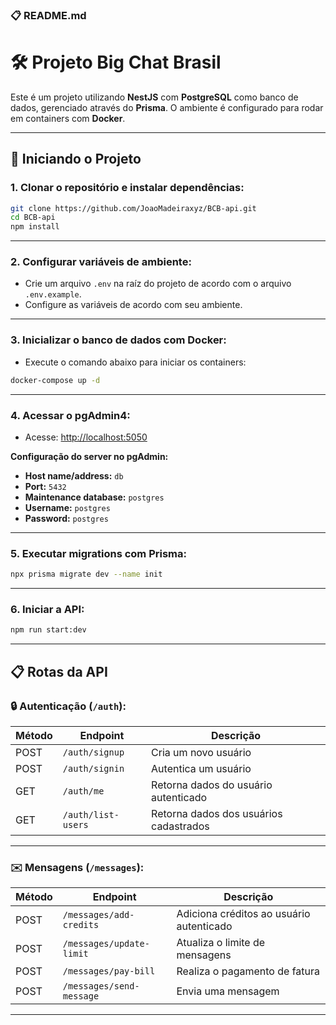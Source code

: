 ### 📋 **README.md**

# 🛠️ Projeto Big Chat Brasil

Este é um projeto utilizando **NestJS** com **PostgreSQL** como banco de dados, gerenciado através do **Prisma**. O ambiente é configurado para rodar em containers com **Docker**.

---

## 🚀 **Iniciando o Projeto**

### 1. **Clonar o repositório e instalar dependências:**

```bash
git clone https://github.com/JoaoMadeiraxyz/BCB-api.git
cd BCB-api
npm install
```

---

### 2. **Configurar variáveis de ambiente:**

- Crie um arquivo `.env` na raíz do projeto de acordo com o arquivo `.env.example`.
- Configure as variáveis de acordo com seu ambiente.

---

### 3. **Inicializar o banco de dados com Docker:**

- Execute o comando abaixo para iniciar os containers:

```bash
docker-compose up -d
```

---

### 4. **Acessar o pgAdmin4:**

- Acesse: [http://localhost:5050](http://localhost:5050)

**Configuração do server no pgAdmin:**

- **Host name/address:** `db`
- **Port:** `5432`
- **Maintenance database:** `postgres`
- **Username:** `postgres`
- **Password:** `postgres`

---

### 5. **Executar migrations com Prisma:**

```bash
npx prisma migrate dev --name init
```

---

### 6. **Iniciar a API:**

```bash
npm run start:dev
```

---

## 📋 **Rotas da API**

### 🔒 **Autenticação (`/auth`):**

| Método | Endpoint           | Descrição                              |
| ------ | ------------------ | -------------------------------------- |
| POST   | `/auth/signup`     | Cria um novo usuário                   |
| POST   | `/auth/signin`     | Autentica um usuário                   |
| GET    | `/auth/me`         | Retorna dados do usuário autenticado   |
| GET    | `/auth/list-users` | Retorna dados dos usuários cadastrados |

---

### ✉️ **Mensagens (`/messages`):**

| Método | Endpoint                 | Descrição                                |
| ------ | ------------------------ | ---------------------------------------- |
| POST   | `/messages/add-credits`  | Adiciona créditos ao usuário autenticado |
| POST   | `/messages/update-limit` | Atualiza o limite de mensagens           |
| POST   | `/messages/pay-bill`     | Realiza o pagamento de fatura            |
| POST   | `/messages/send-message` | Envia uma mensagem                       |

---
